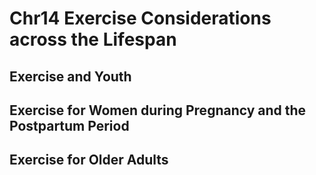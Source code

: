 # Chr14 Exercise Considerations across the Lifespan

## Exercise and Youth

## Exercise for Women during Pregnancy and the Postpartum Period

## Exercise for Older Adults
